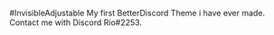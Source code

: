 #InvisibleAdjustable
My first BetterDiscord Theme i have ever made.
Contact me with Discord Rio#2253.
